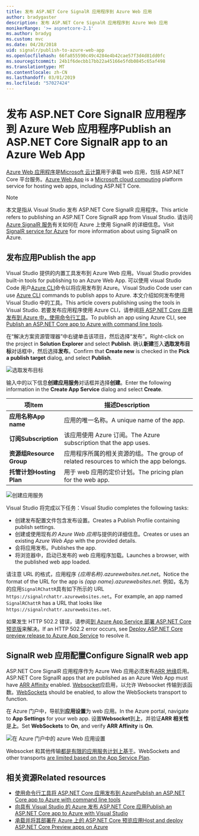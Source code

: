 ```yaml
---
title: 发布 ASP.NET Core SignalR 应用程序到 Azure Web 应用
author: bradygaster
description: 发布 ASP.NET Core SignalR 应用程序到 Azure Web 应用
monikerRange: '>= aspnetcore-2.1'
ms.author: bradyg
ms.custom: mvc
ms.date: 04/20/2018
uid: signalr/publish-to-azure-web-app
ms.openlocfilehash: 66fa855590c49c4284e4b42cae57f3d4d81dd0fc
ms.sourcegitcommit: 24b1f6decbb17bb22a45166e5fdb0845c65af498
ms.translationtype: MT
ms.contentlocale: zh-CN
ms.lasthandoff: 03/01/2019
ms.locfileid: "57027424"
---
```

# <a name="publish-an-aspnet-core-signalr-app-to-an-azure-web-app"></a><span data-ttu-id="22ac7-103">发布 ASP.NET Core SignalR 应用程序到 Azure Web 应用程序</span><span class="sxs-lookup"><span data-stu-id="22ac7-103">Publish an ASP.NET Core SignalR app to an Azure Web App</span></span>

<span data-ttu-id="22ac7-104">[Azure Web 应用程序](/azure/app-service/app-service-web-overview)是[Microsoft 云计算](https://azure.microsoft.com/)用于承载 web 应用，包括 ASP.NET Core 平台服务。</span><span class="sxs-lookup"><span data-stu-id="22ac7-104">[Azure Web App](/azure/app-service/app-service-web-overview) is a [Microsoft cloud computing](https://azure.microsoft.com/) platform service for hosting web apps, including ASP.NET Core.</span></span>

> [!NOTE]
> <span data-ttu-id="22ac7-105">本文是指从 Visual Studio 发布 ASP.NET Core SignalR 应用程序。</span><span class="sxs-lookup"><span data-stu-id="22ac7-105">This article refers to publishing an ASP.NET Core SignalR app from Visual Studio.</span></span> <span data-ttu-id="22ac7-106">请访问[Azure SignalR 服务](https://azure.microsoft.com/en-gb/services/signalr-service?)有关如何在 Azure 上使用 SignalR 的详细信息。</span><span class="sxs-lookup"><span data-stu-id="22ac7-106">Visit [SignalR service for Azure](https://azure.microsoft.com/en-gb/services/signalr-service?) for more information about using SignalR on Azure.</span></span>

## <a name="publish-the-app"></a><span data-ttu-id="22ac7-107">发布应用</span><span class="sxs-lookup"><span data-stu-id="22ac7-107">Publish the app</span></span>

<span data-ttu-id="22ac7-108">Visual Studio 提供的内置工具发布到 Azure Web 应用。</span><span class="sxs-lookup"><span data-stu-id="22ac7-108">Visual Studio provides built-in tools for publishing to an Azure Web App.</span></span> <span data-ttu-id="22ac7-109">可以使用 visual Studio Code 用户[Azure CLI](/cli/azure)命令以将应用发布到 Azure。</span><span class="sxs-lookup"><span data-stu-id="22ac7-109">Visual Studio Code user can use [Azure CLI](/cli/azure) commands to publish apps to Azure.</span></span> <span data-ttu-id="22ac7-110">本文介绍如何发布使用 Visual Studio 中的工具。</span><span class="sxs-lookup"><span data-stu-id="22ac7-110">This article covers publishing using the tools in Visual Studio.</span></span> <span data-ttu-id="22ac7-111">若要发布应用程序使用 Azure CLI，请参阅[将 ASP.NET Core 应用发布到 Azure 中，使用命令行工具](/azure/app-service/app-service-web-get-started-dotnet)。</span><span class="sxs-lookup"><span data-stu-id="22ac7-111">To publish an app using Azure CLI, see [Publish an ASP.NET Core app to Azure with command line tools](/azure/app-service/app-service-web-get-started-dotnet).</span></span>

<span data-ttu-id="22ac7-112">在“解决方案资源管理器”中右键单击该项目，然后选择“发布”。</span><span class="sxs-lookup"><span data-stu-id="22ac7-112">Right-click on the project in **Solution Explorer** and select **Publish**.</span></span> <span data-ttu-id="22ac7-113">确认**新建**签入**选取发布目标**对话框中，然后选择**发布**。</span><span class="sxs-lookup"><span data-stu-id="22ac7-113">Confirm that **Create new** is checked in the **Pick a publish target** dialog, and select **Publish**.</span></span>

![选取发布目标](publish-to-azure-web-app/_static/pick-publish-target-dialog.png)

<span data-ttu-id="22ac7-115">输入中的以下信息**创建应用服务**对话框并选择**创建**。</span><span class="sxs-lookup"><span data-stu-id="22ac7-115">Enter the following information in the **Create App Service** dialog and select **Create**.</span></span>

| <span data-ttu-id="22ac7-116">项</span><span class="sxs-lookup"><span data-stu-id="22ac7-116">Item</span></span> | <span data-ttu-id="22ac7-117">描述</span><span class="sxs-lookup"><span data-stu-id="22ac7-117">Description</span></span> |
| ---- | ----------- |
| <span data-ttu-id="22ac7-118">**应用名称**</span><span class="sxs-lookup"><span data-stu-id="22ac7-118">**App name**</span></span> | <span data-ttu-id="22ac7-119">应用的唯一名称。</span><span class="sxs-lookup"><span data-stu-id="22ac7-119">A unique name of the app.</span></span> |
| <span data-ttu-id="22ac7-120">**订阅**</span><span class="sxs-lookup"><span data-stu-id="22ac7-120">**Subscription**</span></span> | <span data-ttu-id="22ac7-121">该应用使用 Azure 订阅。</span><span class="sxs-lookup"><span data-stu-id="22ac7-121">The Azure subscription that the app uses.</span></span> |
| <span data-ttu-id="22ac7-122">**资源组**</span><span class="sxs-lookup"><span data-stu-id="22ac7-122">**Resource Group**</span></span> | <span data-ttu-id="22ac7-123">应用程序所属的相关资源的组。</span><span class="sxs-lookup"><span data-stu-id="22ac7-123">The group of related resources to which the app belongs.</span></span>  |
| <span data-ttu-id="22ac7-124">**托管计划**</span><span class="sxs-lookup"><span data-stu-id="22ac7-124">**Hosting Plan**</span></span> | <span data-ttu-id="22ac7-125">用于 web 应用的定价计划。</span><span class="sxs-lookup"><span data-stu-id="22ac7-125">The pricing plan for the web app.</span></span> |

![创建应用服务](publish-to-azure-web-app/_static/create-app-service-dialog.png)

<span data-ttu-id="22ac7-127">Visual Studio 将完成以下任务：</span><span class="sxs-lookup"><span data-stu-id="22ac7-127">Visual Studio completes the following tasks:</span></span>

* <span data-ttu-id="22ac7-128">创建发布配置文件包含发布设置。</span><span class="sxs-lookup"><span data-stu-id="22ac7-128">Creates a Publish Profile containing publish settings.</span></span>
* <span data-ttu-id="22ac7-129">创建或使用现有*的 Azure Web 应用*与提供的详细信息。</span><span class="sxs-lookup"><span data-stu-id="22ac7-129">Creates or uses an existing *Azure Web App* with the provided details.</span></span>
* <span data-ttu-id="22ac7-130">会将应用发布。</span><span class="sxs-lookup"><span data-stu-id="22ac7-130">Publishes the app.</span></span>
* <span data-ttu-id="22ac7-131">将浏览器中，启动已发布的 web 应用程序加载。</span><span class="sxs-lookup"><span data-stu-id="22ac7-131">Launches a browser, with the published web app loaded.</span></span>

<span data-ttu-id="22ac7-132">请注意 URL 的格式，应用程序 *{应用名称}.azurewebsites.net.net*。</span><span class="sxs-lookup"><span data-stu-id="22ac7-132">Notice the format of the URL for the app is *{app name}.azurewebsites.net*.</span></span> <span data-ttu-id="22ac7-133">例如，名为的应用`SignalRChattR`具有如下所示的 URL `https://signalrchattr.azurewebsites.net`。</span><span class="sxs-lookup"><span data-stu-id="22ac7-133">For example, an app named `SignalRChattR` has a URL that looks like `https://signalrchattr.azurewebsites.net`.</span></span>

<span data-ttu-id="22ac7-134">如果发生 HTTP 502.2 错误，请参阅[到 Azure App Service 部署 ASP.NET Core 预览版](xref:host-and-deploy/azure-apps/index)来解决。</span><span class="sxs-lookup"><span data-stu-id="22ac7-134">If an HTTP 502.2 error occurs, see [Deploy ASP.NET Core preview release to Azure App Service](xref:host-and-deploy/azure-apps/index) to resolve it.</span></span>

## <a name="configure-signalr-web-app"></a><span data-ttu-id="22ac7-135">SignalR web 应用配置</span><span class="sxs-lookup"><span data-stu-id="22ac7-135">Configure SignalR web app</span></span>

<span data-ttu-id="22ac7-136">ASP.NET Core SignalR 应用程序作为 Azure Web 应用必须发布[ARR 地缘](https://en.wikipedia.org/wiki/Application_Request_Routing)启用。</span><span class="sxs-lookup"><span data-stu-id="22ac7-136">ASP.NET Core SignalR apps that are published as an Azure Web App must have [ARR Affinity](https://en.wikipedia.org/wiki/Application_Request_Routing) enabled.</span></span> <span data-ttu-id="22ac7-137">[Websocket](xref:fundamentals/websockets)应启用，以允许 Websocket 传输到该函数。</span><span class="sxs-lookup"><span data-stu-id="22ac7-137">[WebSockets](xref:fundamentals/websockets) should be enabled, to allow the WebSockets transport to function.</span></span>

<span data-ttu-id="22ac7-138">在 Azure 门户中，导航到**应用设置**为 web 应用。</span><span class="sxs-lookup"><span data-stu-id="22ac7-138">In the Azure portal, navigate to **App Settings** for your web app.</span></span> <span data-ttu-id="22ac7-139">设置**Websocket**到**上**，并验证**ARR 相关性**是**上**。</span><span class="sxs-lookup"><span data-stu-id="22ac7-139">Set **WebSockets** to **On**, and verify **ARR Affinity** is **On**.</span></span>

![在 Azure 门户中的 azure Web 应用设置](publish-to-azure-web-app/_static/azure-web-app-settings.png)

 <span data-ttu-id="22ac7-141">Websocket 和其他传输[都是有限的应用服务计划上基于](/azure/azure-subscription-service-limits#app-service-limits)。</span><span class="sxs-lookup"><span data-stu-id="22ac7-141">WebSockets and other transports [are limited based on the App Service Plan](/azure/azure-subscription-service-limits#app-service-limits).</span></span>

## <a name="related-resources"></a><span data-ttu-id="22ac7-142">相关资源</span><span class="sxs-lookup"><span data-stu-id="22ac7-142">Related resources</span></span>

* [<span data-ttu-id="22ac7-143">使用命令行工具将 ASP.NET Core 应用发布到 Azure</span><span class="sxs-lookup"><span data-stu-id="22ac7-143">Publish an ASP.NET Core app to Azure with command line tools</span></span>](/azure/app-service/app-service-web-get-started-dotnet)
* [<span data-ttu-id="22ac7-144">向具有 Visual Studio 的 Azure 发布 ASP.NET Core 应用</span><span class="sxs-lookup"><span data-stu-id="22ac7-144">Publish an ASP.NET Core app to Azure with Visual Studio</span></span>](xref:tutorials/publish-to-azure-webapp-using-vs)
* [<span data-ttu-id="22ac7-145">承载并将其部署在 Azure 上的 ASP.NET Core 预览应用</span><span class="sxs-lookup"><span data-stu-id="22ac7-145">Host and deploy ASP.NET Core Preview apps on Azure</span></span>](xref:host-and-deploy/azure-apps/index#deploy-aspnet-core-preview-release-to-azure-app-service)

